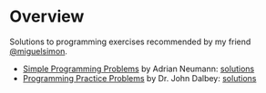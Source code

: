 # Overview

Solutions to programming exercises recommended by my friend [@miguelsimon](https://github.com/miguelsimon).

- [Simple Programming Problems](https://adriann.github.io/programming_problems.html) by Adrian Neumann: [solutions](./simple_programming_problems)
- [Programming Practice Problems](http://users.csc.calpoly.edu/~jdalbey/103/Projects/ProgrammingPractice.html) by Dr. John Dalbey: [solutions](./programming_practice_problems)
